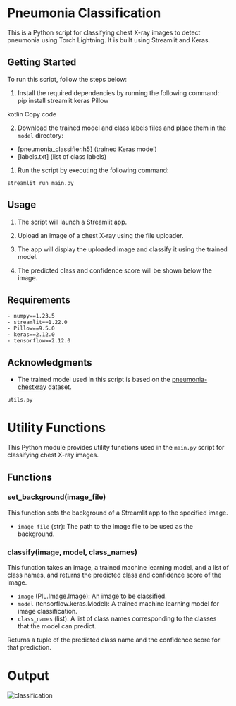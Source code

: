 # Pneumonia Classification

This is a Python script for classifying chest X-ray images to detect pneumonia using Torch Lightning. It is built using Streamlit and Keras.

## Getting Started

To run this script, follow the steps below:

1. Install the required dependencies by running the following command:
pip install streamlit keras Pillow

kotlin
Copy code

2. Download the trained model and class labels files and place them in the `model` directory:
- [pneumonia_classifier.h5] (trained Keras model)
- [labels.txt] (list of class labels)

1. Run the script by executing the following command:
```
streamlit run main.py
```

## Usage

1. The script will launch a Streamlit app.

2. Upload an image of a chest X-ray using the file uploader.

3. The app will display the uploaded image and classify it using the trained model.

4. The predicted class and confidence score will be shown below the image.

## Requirements

```
- numpy==1.23.5
- streamlit==1.22.0
- Pillow==9.5.0
- keras==2.12.0
- tensorflow==2.12.0
```
## Acknowledgments

- The trained model used in this script is based on the [pneumonia-chestxray](link_to_dataset) dataset.

```utils.py```


# Utility Functions

This Python module provides utility functions used in the `main.py` script for classifying chest X-ray images.

## Functions

### set_background(image_file)

This function sets the background of a Streamlit app to the specified image.

- `image_file` (str): The path to the image file to be used as the background.

### classify(image, model, class_names)

This function takes an image, a trained machine learning model, and a list of class names, and returns the predicted class and confidence score of the image.

- `image` (PIL.Image.Image): An image to be classified.
- `model` (tensorflow.keras.Model): A trained machine learning model for image classification.
- `class_names` (list): A list of class names corresponding to the classes that the model can predict.

Returns a tuple of the predicted class name and the confidence score for that prediction.

# Output 
![classification](output.png)
